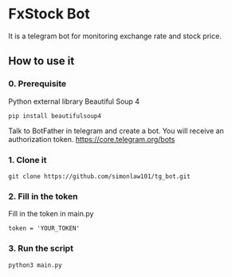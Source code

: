 # FxStock Bot

It is a telegram bot for monitoring exchange rate and stock price.

## How to use it

### 0. Prerequisite

Python external library Beautiful Soup 4
```
pip install beautifulsoup4
```

Talk to BotFather in telegram and create a bot.
You will receive an authorization token.
https://core.telegram.org/bots


### 1. Clone it
```
git clone https://github.com/simonlaw101/tg_bot.git
```

### 2. Fill in the token
Fill in the token in main.py
```
token = 'YOUR_TOKEN'
```

### 3. Run the script
```
python3 main.py
```


